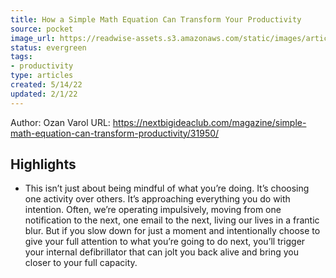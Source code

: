 ```yaml
---
title: How a Simple Math Equation Can Transform Your Productivity
source: pocket
image_url: https://readwise-assets.s3.amazonaws.com/static/images/article2.74d541386bbf.png
status: evergreen
tags: 
- productivity 
type: articles
created: 5/14/22
updated: 2/1/22
---
```


Author: Ozan Varol
URL: https://nextbigideaclub.com/magazine/simple-math-equation-can-transform-productivity/31950/

## Highlights
- This isn’t just about being mindful of what you’re doing. It’s choosing one activity over others. It’s approaching everything you do with intention. Often, we’re operating impulsively, moving from one notification to the next, one email to the next, living our lives in a frantic blur.
  But if you slow down for just a moment and intentionally choose to give your full attention to what you’re going to do next, you’ll trigger your internal defibrillator that can jolt you back alive and bring you closer to your full capacity.
